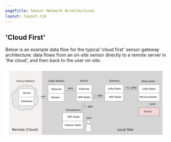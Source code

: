 ```yaml
---
pageTitle: Sensor Network Architectures 
layout: layout.njk
---
```


## 'Cloud First'

Below is an example data flow for the typical 'cloud first' sensor gateway architecture:  data flows from an on-site sensor directly to a remote server in 'the cloud', and then back to the user on-site.  

<img src="/img/valedalama/cloud_first.gif">
